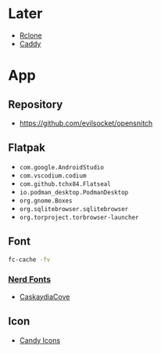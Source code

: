 # Later
- [Rclone](https://rclone.org/)
- [Caddy](https://caddyserver.com/)

# App
## Repository
- https://github.com/evilsocket/opensnitch

## Flatpak
- ```com.google.AndroidStudio```
- ```com.vscodium.codium```
- ```com.github.tchx84.Flatseal```
- ```io.podman_desktop.PodmanDesktop```
- ```org.gnome.Boxes```
- ```org.sqlitebrowser.sqlitebrowser```
- ```org.torproject.torbrowser-launcher```

## Font
```bash
fc-cache -fv
```
### [Nerd Fonts](https://www.nerdfonts.com/)
- [CaskaydiaCove](https://github.com/ryanoasis/nerd-fonts/releases/download/v3.2.1/CascadiaCode.zip)

## Icon
- [Candy Icons](https://github.com/EliverLara/candy-icons)
